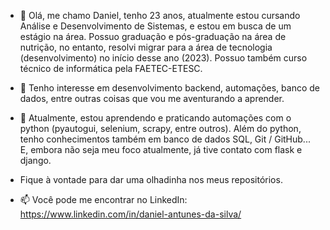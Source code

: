 - 👋 Olá, me chamo Daniel, tenho 23 anos, atualmente estou cursando Análise e Desenvolvimento de Sistemas, e estou em busca de um estágio na área. Possuo graduação e pós-graduação na área de nutrição, no entanto, resolvi migrar para a área de tecnologia (desenvolvimento) no início desse ano (2023). Possuo também curso técnico de informática pela FAETEC-ETESC.

- 👀 Tenho interesse em desenvolvimento backend, automações, banco de dados, entre outras coisas que vou me aventurando a aprender.

- 🌱 Atualmente, estou aprendendo e praticando automações com o python (pyautogui, selenium, scrapy, entre outros). Além do python, tenho conhecimentos também em banco de dados SQL, Git / GitHub... E, embora não seja meu foco atualmente, já tive contato com flask e django.

- Fique à vontade para dar uma olhadinha nos meus repositórios.

- 📫 Você pode me encontrar no LinkedIn: https://www.linkedin.com/in/daniel-antunes-da-silva/

<!---
daniel-antunes-da-silva/daniel-antunes-da-silva is a ✨ special ✨ repository because its `README.md` (this file) appears on your GitHub profile.
You can click the Preview link to take a look at your changes.
--->
